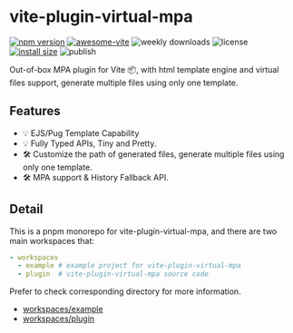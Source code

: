 # vite-plugin-virtual-mpa

[![npm version](https://img.shields.io/npm/v/vite-plugin-virtual-mpa)](https://npmjs.com/package/vite-plugin-virtual-mpa)
[![awesome-vite](https://awesome.re/badge.svg)](https://github.com/vitejs/awesome-vite)
![weekly downloads](https://img.shields.io/npm/dw/vite-plugin-virtual-mpa)
![license](https://img.shields.io/npm/l/vite-plugin-virtual-mpa)
[![install size](https://packagephobia.com/badge?p=vite-plugin-virtual-mpa)](https://packagephobia.com/result?p=vite-plugin-virtual-mpa)
![publish](https://github.com/emosheeep/vite-plugin-virtual-mpa/actions/workflows/npm-publish.yml/badge.svg)

Out-of-box MPA plugin for Vite 📦, with html template engine and virtual files support, generate multiple files using only one template.

## Features

- 💡 EJS/Pug Template Capability
- 💡 Fully Typed APIs, Tiny and Pretty.
- 🛠️ Customize the path of generated files, generate multiple files using only one template.
- 🛠️ MPA support & History Fallback API.

## Detail

This is a pnpm monorepo for vite-plugin-virtual-mpa, and there are two main workspaces that:

```yaml
- workspaces
  - example # example project for vite-plugin-virtual-mpa
  - plugin  # vite-plugin-virtual-mpa source code
```

Prefer to check corresponding directory for more information.

- [workspaces/example](https://github.com/emosheeep/vite-plugin-virtual-mpa/tree/HEAD/workspaces/example)
- [workspaces/plugin](https://github.com/emosheeep/vite-plugin-virtual-mpa/tree/HEAD/workspaces/plugin)
